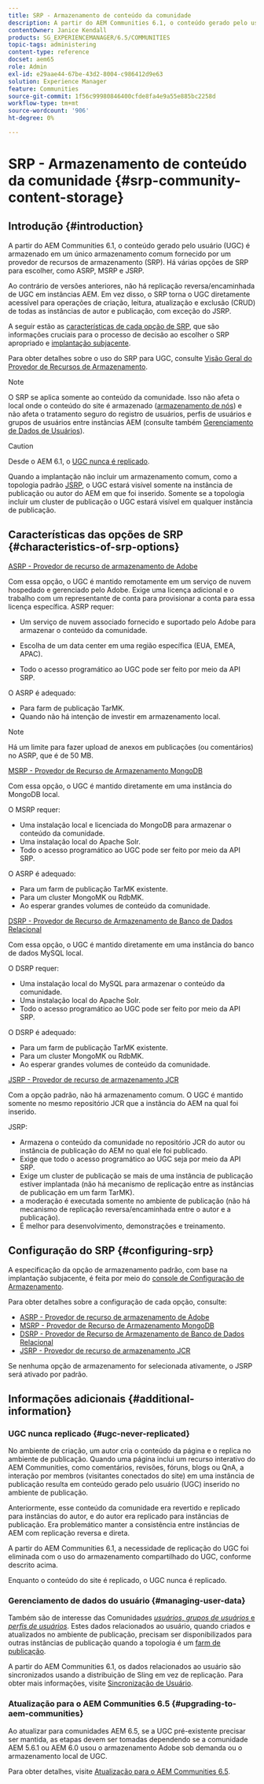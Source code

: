 ```yaml
---
title: SRP - Armazenamento de conteúdo da comunidade
description: A partir do AEM Communities 6.1, o conteúdo gerado pelo usuário (UGC) é armazenado em um único armazenamento comum fornecido por um provedor de recursos de armazenamento (SRP)
contentOwner: Janice Kendall
products: SG_EXPERIENCEMANAGER/6.5/COMMUNITIES
topic-tags: administering
content-type: reference
docset: aem65
role: Admin
exl-id: e29aae44-67be-43d2-8004-c986412d9e63
solution: Experience Manager
feature: Communities
source-git-commit: 1f56c99980846400cfde8fa4e9a55e885bc2258d
workflow-type: tm+mt
source-wordcount: '906'
ht-degree: 0%

---
```


# SRP - Armazenamento de conteúdo da comunidade {#srp-community-content-storage}

## Introdução {#introduction}

A partir do AEM Communities 6.1, o conteúdo gerado pelo usuário (UGC) é armazenado em um único armazenamento comum fornecido por um provedor de recursos de armazenamento (SRP). Há várias opções de SRP para escolher, como ASRP, MSRP e JSRP.

Ao contrário de versões anteriores, não há replicação reversa/encaminhada de UGC em instâncias AEM. Em vez disso, o SRP torna o UGC diretamente acessível para operações de criação, leitura, atualização e exclusão (CRUD) de todas as instâncias de autor e publicação, com exceção do JSRP.

A seguir estão as [características de cada opção de SRP](#characteristics-of-srp-options), que são informações cruciais para o processo de decisão ao escolher o SRP apropriado e [implantação subjacente](/help/communities/topologies.md).

Para obter detalhes sobre o uso do SRP para UGC, consulte [Visão Geral do Provedor de Recursos de Armazenamento](/help/communities/srp.md).

>[!NOTE]
>
>O SRP se aplica somente ao conteúdo da comunidade. Isso não afeta o local onde o conteúdo do site é armazenado ([armazenamento de nós](/help/sites-deploying/data-store-config.md)) e não afeta o tratamento seguro do registro de usuários, perfis de usuários e grupos de usuários entre instâncias AEM (consulte também [Gerenciamento de Dados de Usuários](#managing-user-data)).

>[!CAUTION]
>
>Desde o AEM 6.1, o [UGC nunca é replicado](#ugc-never-replicated).
>
>Quando a implantação não incluir um armazenamento comum, como a topologia padrão [JSRP](/help/communities/topologies.md#jsrp), o UGC estará visível somente na instância de publicação ou autor do AEM em que foi inserido. Somente se a topologia incluir um cluster de publicação o UGC estará visível em qualquer instância de publicação.

## Características das opções de SRP {#characteristics-of-srp-options}

[ASRP - Provedor de recurso de armazenamento de Adobe](/help/communities/asrp.md)

Com essa opção, o UGC é mantido remotamente em um serviço de nuvem hospedado e gerenciado pelo Adobe. Exige uma licença adicional e o trabalho com um representante de conta para provisionar a conta para essa licença específica. ASRP requer:

* Um serviço de nuvem associado fornecido e suportado pelo Adobe para armazenar o conteúdo da comunidade.
* Escolha de um data center em uma região específica (EUA, EMEA, APAC).

* Todo o acesso programático ao UGC pode ser feito por meio da API SRP.

O ASRP é adequado:

* Para farm de publicação TarMK.
* Quando não há intenção de investir em armazenamento local.

>[!NOTE]
>
>Há um limite para fazer upload de anexos em publicações (ou comentários) no ASRP, que é de 50 MB.

[MSRP - Provedor de Recurso de Armazenamento MongoDB](/help/communities/msrp.md)

Com essa opção, o UGC é mantido diretamente em uma instância do MongoDB local.

O MSRP requer:

* Uma instalação local e licenciada do MongoDB para armazenar o conteúdo da comunidade.
* Uma instalação local do Apache Solr.
* Todo o acesso programático ao UGC pode ser feito por meio da API SRP.

O ASRP é adequado:

* Para um farm de publicação TarMK existente.
* Para um cluster MongoMK ou RdbMK.
* Ao esperar grandes volumes de conteúdo da comunidade.

[DSRP - Provedor de Recurso de Armazenamento de Banco de Dados Relacional](/help/communities/dsrp.md)

Com essa opção, o UGC é mantido diretamente em uma instância do banco de dados MySQL local.

O DSRP requer:

* Uma instalação local do MySQL para armazenar o conteúdo da comunidade.
* Uma instalação local do Apache Solr.
* Todo o acesso programático ao UGC pode ser feito por meio da API SRP.

O DSRP é adequado:

* Para um farm de publicação TarMK existente.
* Para um cluster MongoMK ou RdbMK.
* Ao esperar grandes volumes de conteúdo da comunidade.

[JSRP - Provedor de recurso de armazenamento JCR](/help/communities/jsrp.md)

Com a opção padrão, não há armazenamento comum. O UGC é mantido somente no mesmo repositório JCR que a instância do AEM na qual foi inserido.

JSRP:

* Armazena o conteúdo da comunidade no repositório JCR do autor ou instância de publicação do AEM no qual ele foi publicado.
* Exige que todo o acesso programático ao UGC seja por meio da API SRP.
* Exige um cluster de publicação se mais de uma instância de publicação estiver implantada (não há mecanismo de replicação entre as instâncias de publicação em um farm TarMK).
* a moderação é executada somente no ambiente de publicação (não há mecanismo de replicação reversa/encaminhada entre o autor e a publicação).
* É melhor para desenvolvimento, demonstrações e treinamento.

## Configuração do SRP {#configuring-srp}

A especificação da opção de armazenamento padrão, com base na implantação subjacente, é feita por meio do [console de Configuração de Armazenamento](/help/communities/srp-config.md).

Para obter detalhes sobre a configuração de cada opção, consulte:

* [ASRP - Provedor de recurso de armazenamento de Adobe](/help/communities/asrp.md)
* [MSRP - Provedor de Recurso de Armazenamento MongoDB](/help/communities/msrp.md)
* [DSRP - Provedor de Recurso de Armazenamento de Banco de Dados Relacional](/help/communities/dsrp.md)
* [JSRP - Provedor de recurso de armazenamento JCR](/help/communities/jsrp.md)

Se nenhuma opção de armazenamento for selecionada ativamente, o JSRP será ativado por padrão.

## Informações adicionais {#additional-information}

### UGC nunca replicado {#ugc-never-replicated}

No ambiente de criação, um autor cria o conteúdo da página e o replica no ambiente de publicação. Quando uma página inclui um recurso interativo do AEM Communities, como comentários, revisões, fóruns, blogs ou QnA, a interação por membros (visitantes conectados do site) em uma instância de publicação resulta em conteúdo gerado pelo usuário (UGC) inserido no ambiente de publicação.

Anteriormente, esse conteúdo da comunidade era revertido e replicado para instâncias do autor, e do autor era replicado para instâncias de publicação. Era problemático manter a consistência entre instâncias de AEM com replicação reversa e direta.

A partir do AEM Communities 6.1, a necessidade de replicação do UGC foi eliminada com o uso do armazenamento compartilhado do UGC, conforme descrito acima.

Enquanto o conteúdo do site é replicado, o UGC nunca é replicado.

### Gerenciamento de dados do usuário {#managing-user-data}

Também são de interesse das Comunidades [*usuários*, *grupos de usuários* e *perfis de usuários*](/help/communities/users.md). Estes dados relacionados ao usuário, quando criados e atualizados no ambiente de publicação, precisam ser disponibilizados para outras instâncias de publicação quando a topologia é um [farm de publicação](/help/sites-deploying/recommended-deploys.md#tarmk-farm).

A partir do AEM Communities 6.1, os dados relacionados ao usuário são sincronizados usando a distribuição de Sling em vez de replicação. Para obter mais informações, visite [Sincronização de Usuário](/help/communities/sync.md).

### Atualização para o AEM Communities 6.5 {#upgrading-to-aem-communities}

Ao atualizar para comunidades AEM 6.5, se a UGC pré-existente precisar ser mantida, as etapas devem ser tomadas dependendo se a comunidade AEM 5.6.1 ou AEM 6.0 usou o armazenamento Adobe sob demanda ou o armazenamento local de UGC.

Para obter detalhes, visite [Atualização para o AEM Communities 6.5](/help/communities/upgrade.md).
